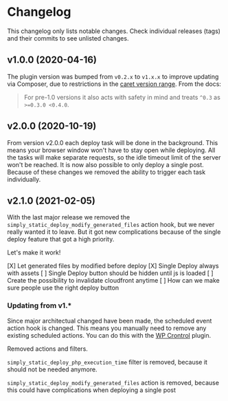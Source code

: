 # Changelog

This changelog only lists notable changes. Check individual releases (tags) and their commits to see unlisted changes.

## v1.0.0 (2020-04-16)

The plugin version was bumped from `v0.2.x` to `v1.x.x` to improve updating via Composer, due to restrictions in the [caret version range](https://getcomposer.org/doc/articles/versions.md#caret-version-range-). From the docs:

> For pre-1.0 versions it also acts with safety in mind and treats `^0.3` as `>=0.3.0 <0.4.0`.

## v2.0.0 (2020-10-19)

From version v2.0.0 each deploy task will be done in the background.
This means your browser window won't have to stay open while deploying. All the tasks will make separate requests, so the idle timeout limit of the server won't be reached.
It is now also possible to only deploy a single post. Because of these changes we removed the ability to trigger each task individually.

## v2.1.0 (2021-02-05)

With the last major release we removed the `simply_static_deploy_modify_generated_files` action hook,
but we never really wanted it to leave. But it got new complications because of the single deploy
feature that got a high priority.

Let's make it work!

[X] Let generated files by modified before deploy
[X] Single Deploy always with assets
[ ] Single Deploy button should be hidden until js is loaded
[ ] Create the possibility to invalidate cloudfront anytime
[ ] How can we make sure people use the right deploy button

### Updating from v1.\*

Since major architectual changed have been made, the scheduled event action hook is changed.
This means you manually need to remove any existing scheduled actions. You can do this with the [WP Crontrol](https://nl.wordpress.org/plugins/wp-crontrol/) plugin.

Removed actions and filters.

`simply_static_deploy_php_execution_time` filter is removed, because it should not be needed anymore.

`simply_static_deploy_modify_generated_files` action is removed, because this could have complications when deploying a single post
